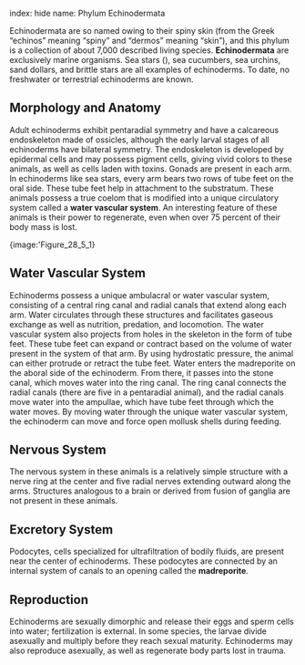 index: hide
name: Phylum Echinodermata

Echinodermata are so named owing to their spiny skin (from the Greek “echinos” meaning “spiny” and “dermos” meaning “skin”), and this phylum is a collection of about 7,000 described living species.  **Echinodermata** are exclusively marine organisms. Sea stars (), sea cucumbers, sea urchins, sand dollars, and brittle stars are all examples of echinoderms. To date, no freshwater or terrestrial echinoderms are known.

## Morphology and Anatomy

Adult echinoderms exhibit pentaradial symmetry and have a calcareous endoskeleton made of ossicles, although the early larval stages of all echinoderms have bilateral symmetry. The endoskeleton is developed by epidermal cells and may possess pigment cells, giving vivid colors to these animals, as well as cells laden with toxins. Gonads are present in each arm. In echinoderms like sea stars, every arm bears two rows of tube feet on the oral side. These tube feet help in attachment to the substratum. These animals possess a true coelom that is modified into a unique circulatory system called a  **water vascular system**. An interesting feature of these animals is their power to regenerate, even when over 75 percent of their body mass is lost.


{image:'Figure_28_5_1}
        

## Water Vascular System

Echinoderms possess a unique ambulacral or water vascular system, consisting of a central ring canal and radial canals that extend along each arm. Water circulates through these structures and facilitates gaseous exchange as well as nutrition, predation, and locomotion. The water vascular system also projects from holes in the skeleton in the form of tube feet. These tube feet can expand or contract based on the volume of water present in the system of that arm. By using hydrostatic pressure, the animal can either protrude or retract the tube feet. Water enters the madreporite on the aboral side of the echinoderm. From there, it passes into the stone canal, which moves water into the ring canal. The ring canal connects the radial canals (there are five in a pentaradial animal), and the radial canals move water into the ampullae, which have tube feet through which the water moves. By moving water through the unique water vascular system, the echinoderm can move and force open mollusk shells during feeding.

## Nervous System

The nervous system in these animals is a relatively simple structure with a nerve ring at the center and five radial nerves extending outward along the arms. Structures analogous to a brain or derived from fusion of ganglia are not present in these animals.

## Excretory System

Podocytes, cells specialized for ultrafiltration of bodily fluids, are present near the center of echinoderms. These podocytes are connected by an internal system of canals to an opening called the  **madreporite**.

## Reproduction

Echinoderms are sexually dimorphic and release their eggs and sperm cells into water; fertilization is external. In some species, the larvae divide asexually and multiply before they reach sexual maturity. Echinoderms may also reproduce asexually, as well as regenerate body parts lost in trauma.
